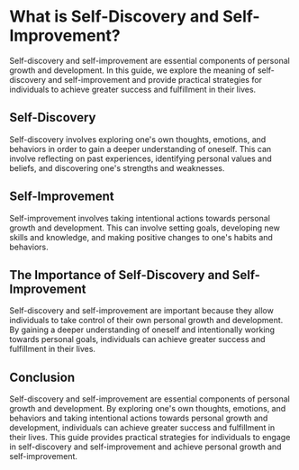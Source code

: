 What is Self-Discovery and Self-Improvement?
==========================================================

Self-discovery and self-improvement are essential components of personal growth and development. In this guide, we explore the meaning of self-discovery and self-improvement and provide practical strategies for individuals to achieve greater success and fulfillment in their lives.

Self-Discovery
--------------

Self-discovery involves exploring one's own thoughts, emotions, and behaviors in order to gain a deeper understanding of oneself. This can involve reflecting on past experiences, identifying personal values and beliefs, and discovering one's strengths and weaknesses.

Self-Improvement
----------------

Self-improvement involves taking intentional actions towards personal growth and development. This can involve setting goals, developing new skills and knowledge, and making positive changes to one's habits and behaviors.

The Importance of Self-Discovery and Self-Improvement
-----------------------------------------------------

Self-discovery and self-improvement are important because they allow individuals to take control of their own personal growth and development. By gaining a deeper understanding of oneself and intentionally working towards personal goals, individuals can achieve greater success and fulfillment in their lives.

Conclusion
----------

Self-discovery and self-improvement are essential components of personal growth and development. By exploring one's own thoughts, emotions, and behaviors and taking intentional actions towards personal growth and development, individuals can achieve greater success and fulfillment in their lives. This guide provides practical strategies for individuals to engage in self-discovery and self-improvement and achieve personal growth and self-improvement.


